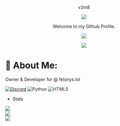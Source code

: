 <p align="center">
 v2m8
<p align="center">
<img src="https://media.discordapp.net/attachments/813341662545313832/813343404507267092/pokemon_pixel.gif">
<p align="center">
    Welcome to my Github Profile.
<p align="center">  
 <img src="https://komarev.com/ghpvc/?username=cxnvicted&color=151515">
    <p align="center">
  <img src="https://api.discord-status.me/1040702381337362594?gradient=%23000000%2C%20%23000000)"/>
</p>
<p align="center">

# 💫 About Me:
Owner & Developer for @ felonys.lol
 
 [![Discord](https://img.shields.io/badge/Discord-%237289DA.svg?logo=discord&logoColor=white)](https://discord.gg/tied) 
![Python](https://img.shields.io/badge/python-3670A0?style=flat&logo=python&logoColor=ffdd54) ![HTML5](https://img.shields.io/badge/html5-%23E34F26.svg?style=flat&logo=html5&logoColor=white)
- Stats
 
![](https://github-readme-stats.vercel.app/api?username=v2m8&theme=dark&hide_border=false&include_all_commits=true&count_private=false)<br/>
![](https://github-readme-streak-stats.herokuapp.com/?user=v2m8&theme=dark&hide_border=false)<br/>
![](https://github-readme-stats.vercel.app/api/top-langs/?username=v2m8&theme=dark&hide_border=false&include_all_commits=true&count_private=false&layout=compact)

<!--
**v2m8/v2m8** is a ✨ _special_ ✨ repository because its `README.md` (this file) appears on your GitHub profile.

Here are some ideas to get you started:

- 🔭 I’m currently working on ...
- 🌱 I’m currently learning ...
- 👯 I’m looking to collaborate on ...
- 🤔 I’m looking for help with ...
- 💬 Ask me about ...
- 📫 How to reach me: ...
- 😄 Pronouns: ...
- ⚡ Fun fact: ...
-->
